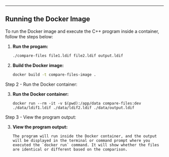 ---

## Running the Docker Image

To run the Docker image and execute the C++ program inside a container, follow the steps below:
1. **Run the progam:**

   ```bash
   ./compare-files file1.ldif file2.ldif output.ldif

2. **Build the Docker image:**

   ```bash
   docker build -t compare-files-image .

Step 2 - Run the Docker container:

3. **Run the Docker container:**

   ```
   docker run --rm -it -v $(pwd):/app/data compare-files:dev ./data/ldif1.ldif ./data/ldif2.ldif ./data/output.ldif 

Step 3 - View the program output:

3. **View the program output:**
   ```
   The program will run inside the Docker container, and the output will be displayed in the terminal or command prompt where you executed the `docker run` command. It will show whether the files are identical or different based on the comparison.
